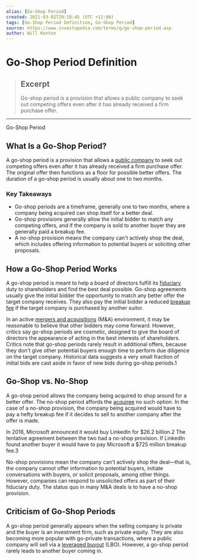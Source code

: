 ```yaml
---
alias: [Go-Shop Period]
created: 2021-03-02T20:18:45 (UTC +11:00)
tags: [Go-Shop Period Definition, Go-Shop Period]
source: https://www.investopedia.com/terms/g/go-shop-period.asp
author: Will Kenton
---
```


# Go-Shop Period Definition

> ## Excerpt
> Go-shop period is a provision that allows a public company to seek out competing offers even after it has already received a firm purchase offer.

---

Go-Shop Period
## What Is a Go-Shop Period?

A go-shop period is a provision that allows a [public company](https://www.investopedia.com/terms/p/publiccompany.asp) to seek out competing offers even after it has already received a firm purchase offer. The original offer then functions as a floor for possible better offers. The duration of a go-shop period is usually about one to two months. 

### Key Takeaways

-   Go-shop periods are a timeframe, generally one to two months, where a company being acquired can shop itself for a better deal. 
-   Go-shop provisions generally allow the initial bidder to match any competing offers, and if the company is sold to another buyer they are generally paid a breakup fee.
-   A no-shop provision means the company can't actively shop the deal, which includes offering information to potential buyers or soliciting other proposals. 

## How a Go-Shop Period Works

A go-shop period is meant to help a board of directors fulfill its [fiduciary](https://www.investopedia.com/terms/f/fiduciary.asp) duty to shareholders and find the best deal possible. Go-shop agreements usually give the initial bidder the opportunity to match any better offer the target company receives. They also pay the initial bidder a reduced [breakup fee](https://www.investopedia.com/terms/b/breakfee.asp) if the target company is purchased by another suitor.

In an active [mergers and acquisitions](https://www.investopedia.com/terms/m/mergersandacquisitions.asp) (M&A) environment, it may be reasonable to believe that other bidders may come forward. However, critics say go-shop periods are cosmetic, designed to give the board of directors the appearance of acting in the best interests of shareholders. Critics note that go-shop periods rarely result in additional offers, because they don't give other potential buyers enough time to perform due diligence on the target company. Historical data suggests a very small fraction of initial bids are cast aside in favor of new bids during go-shop periods.1

## Go-Shop vs. No-Shop 

A go-shop period allows the company being acquired to shop around for a better offer. The no-shop period affords the [acquiree](https://www.investopedia.com/terms/a/acquiree.asp) no such option. In the case of a no-shop provision, the company being acquired would have to pay a hefty breakup fee if it decides to sell to another company after the offer is made. 

In 2016, Microsoft announced it would buy LinkedIn for $26.2 billion.2 The tentative agreement between the two had a no-shop provision. If LinkedIn found another buyer it would have to pay Microsoft a $725 million breakup fee.3 

No-shop provisions mean the company can't actively shop the deal—that is, the company cannot offer information to potential buyers, initiate conversations with buyers, or solicit proposals, among other things. However, companies can respond to unsolicited offers as part of their fiduciary duty. The status quo in many M&A deals is to have a no-shop provision. 

## Criticism of Go-Shop Periods 

A go-shop period generally appears when the selling company is private and the buyer is an investment firm, such as private equity. They are also becoming more popular with go-private transactions, where a public company will sell via a [leveraged buyout](https://www.investopedia.com/terms/l/leveragedbuyout.asp) (LBO). However, a go-shop period rarely leads to another buyer coming in.
